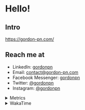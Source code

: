 # Hello!

## Intro

<https://gordon-pn.com/>

## Reach me at

- LinkedIn: [gordonpn](https://www.linkedin.com/in/gordonpn/)
- Email: [contact@gordon-pn.com](mailto:contact@gordon-pn.com)
- Facebook Messenger: [gordonpn](https://www.messenger.com/t/Gordonpn)
- Twitter: [@gordonpn](https://twitter.com/Gordonpn)
- Instagram: [@gordonpn](https://www.instagram.com/gordonpn/)

<details>
  <summary>Metrics</summary>

  <img align="center" src="https://github.com/gordonpn/gordonpn/blob/master/github-metrics.svg" alt="GitHub Metrics">

</details>

<details>
  <summary>WakaTime</summary>

  <!--START_SECTION:waka-->
📊 **This Week I Spent My Time On** 

```text
💬 Programming Languages: 
Java                     24 hrs 31 mins      ███████████░░░░░░░░░░░░░░   42.66 % 
Other                    16 hrs 42 mins      ███████░░░░░░░░░░░░░░░░░░   29.06 % 
Brazil Dependency Config 3 hrs 46 mins       ██░░░░░░░░░░░░░░░░░░░░░░░   06.57 % 
Logos                    2 hrs 51 mins       █░░░░░░░░░░░░░░░░░░░░░░░░   04.96 % 
XML                      2 hrs 21 mins       █░░░░░░░░░░░░░░░░░░░░░░░░   04.09 % 

🔥 Editors: 
Chrome                   33 hrs 1 min        ██████████████░░░░░░░░░░░   57.43 % 
IntelliJ IDEA            9 hrs 6 mins        ████░░░░░░░░░░░░░░░░░░░░░   15.83 % 
iTerm2                   5 hrs 53 mins       ███░░░░░░░░░░░░░░░░░░░░░░   10.25 % 
Slack                    3 hrs 27 mins       ██░░░░░░░░░░░░░░░░░░░░░░░   06.01 % 
MicrosoftOutlook         1 hr 18 mins        █░░░░░░░░░░░░░░░░░░░░░░░░   02.27 % 
```


 Last Updated on 28/02/2025 10:24:26 UTC
<!--END_SECTION:waka-->
</details>
